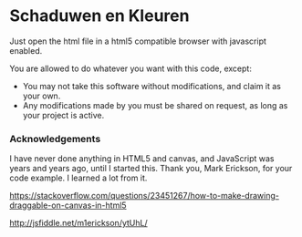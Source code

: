 # Schaduwen en Kleuren
Just open the html file in a html5 compatible browser with javascript enabled.

You are allowed to do whatever you want with this code, except:
- You may not take this software without modifications, and claim it as your own.
- Any modifications made by you must be shared on request, as long as your project is active.

### Acknowledgements
I have never done anything in HTML5 and canvas, and JavaScript was years and years ago, until I started this.
Thank you, Mark Erickson, for your code example. I learned a lot from it.

https://stackoverflow.com/questions/23451267/how-to-make-drawing-draggable-on-canvas-in-html5

http://jsfiddle.net/m1erickson/ytUhL/
